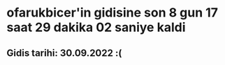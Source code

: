 # ofarukbicer'in gidisine son 8 gun 17 saat 29 dakika 02 saniye kaldi

## Gidis tarihi: 30.09.2022 :(